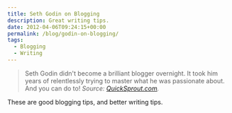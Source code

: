 ```yaml
---
title: Seth Godin on Blogging
description: Great writing tips.
date: 2012-04-06T09:24:15+00:00
permalink: /blog/godin-on-blogging/
tags:
  - Blogging
  - Writing
---
```


> Seth Godin didn't become a brilliant blogger overnight. It took him years of relentlessly trying to master what he was passionate about. And you can do to!
> <cite>_Source: </em>[QuickSprout.com](http://www.quicksprout.com/2012/04/05/10-lessons-seth-godin-can-teach-you-about-blogging/)_.</cite>

These are good blogging tips, and better writing tips.
